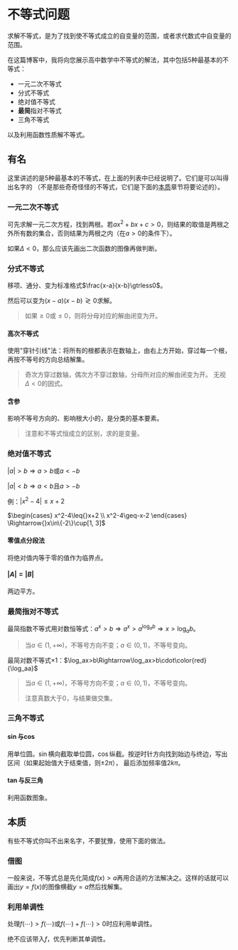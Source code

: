 # 不等式问题
求解不等式，是为了找到使不等式成立的自变量的范围，或者求代数式中自变量的范围。

在这篇博客中，我将向您展示高中数学中不等式的解法，其中包括5种最基本的不等式：

- 一元二次不等式
- 分式不等式
- 绝对值不等式
- **最简**指对不等式
- 三角不等式

以及利用函数性质解不等式。

## 有名
这里讲述的是5种最基本的不等式，在上面的列表中已经说明了。它们是可以叫得出名字的
（不是那些奇奇怪怪的不等式，它们是下面的[本质](#本质)章节将要论述的）。

### 一元二次不等式
可先求解一元二次方程，找到两根。若$ax^2+bx+c>0$，则结果的取值是两根之外所有数的集合，否则结果为两根之内（在$a>0$的条件下）。

如果$\Delta<0$，那么应该先画出二次函数的图像再做判断。

### 分式不等式
移项、通分、变为标准格式$\frac{x-a}{x-b}\gtrless0$。

然后可以变为$(x-a)(x-b)\gtrless0$求解。
> 如果$\geq0$或$\leq0$，则将分母对应的解由闭变为开。

#### 高次不等式
使用"穿针引线"法：将所有的根都表示在数轴上，由右上方开始，穿过每一个根，再按不等号的方向总结解集。
> 奇次方穿过数轴，偶次方不穿过数轴，分母所对应的解由闭变为开。
> 无视$\Delta<0$的因式。

#### 含参
影响不等号方向的、影响根大小的，是分类的基本要素。
> 注意和不等式恒成立的区别，求的是变量。

### 绝对值不等式
$|a|>b\Rightarrow{}a>b\text{或}a<-b$

$|a|<b\Rightarrow{}a<b\text{且}a>-b$

例：$|x^2-4|\leq{}x+2$

$\begin{cases}
x^2-4\leq{}x+2 \\
x^2-4\geq-x-2
\end{cases}
\Rightarrow{}x\in\{-2\}\cup[1, 3]$

#### 零值点分段法
将绝对值内等于零的值作为临界点。

#### $|A|=|B|$
两边平方。

### 最简指对不等式
最简指数不等式用对数恒等式：$a^x>b\Rightarrow{}a^x>a^{\log_ab}\Rightarrow{}x>\log_ab$。
> 当$a\in(1, +\infty)$，不等号方向不变；$a\in(0, 1)$，不等号变向。

最简对数不等式&times;1：$\log_ax>b\Rightarrow\log_ax>b\cdot\color{red}{\log_aa}$
> 当$a\in(1, +\infty)$，不等号方向不变；$a\in(0, 1)$，不等号变向。
>
> 注意真数大于0，与结果做交集。

### 三角不等式

#### $\sin$与$\cos$
用单位圆。$\sin$横向截取单位圆，$\cos$纵截。按逆时针方向找到始边与终边，写出区间（如果起始值大于结束值，则$\pm2\pi$），
最后添加频率值$2k\pi$。

#### $\tan$与反三角
利用函数图象。

## 本质
有些不等式你叫不出来名字，不要犹豫，使用下面的做法。

### 借图
一般来说，不等式总是先化简成$f(x)>a$再用合适的方法解决之。这样的话就可以画出$y=f(x)$的图像横截$y=a$然后找解集。

### 利用单调性
处理$f(\cdots)>f(\cdots)$或$f(\cdots)+f(\cdots)>0$时应利用单调性。

绝不应该带入$f$，优先判断其单调性。
